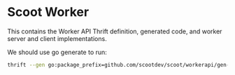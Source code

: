 # Scoot Worker

This contains the Worker API Thrift definition, generated code, and worker
server and client implementations.

We should use go generate to run:
```sh
thrift --gen go:package_prefix=github.com/scootdev/scoot/workerapi/gen-go/,thrift_import=github.com/apache/thrift/lib/go/thrift worker.thrift
```
